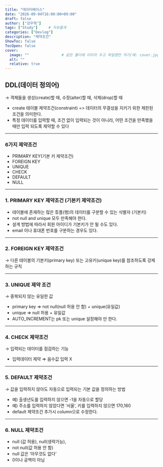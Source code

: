 ```yaml
---
title: "데이터베이스"
date: "2026-09-04T16:00:00+09:00"
draft: false              
author: ["강우혁"]     
tags: ["Study"]     # 자유롭게
categories: ["Devlog"]
description: "제약조건"
ShowToc: false
TocOpen: false
cover:
  image: ""               # 같은 폴더에 이미지 두고 파일명만 적기(예: cover.jpg)
  alt: ""
  relative: true
---
```

<!--more-->
## DDL(데이터 정의어)

→ 객체들을 생성(create)할 때, 수정(alter)할 때, 삭제(drop)할 때

- create 테이블
 제약조건(constraint) => 데이터의 무결성을 지키기 위한 제한된 조건을 의미한다.
- 특정 데이터를 입력할 때, 조건 없이 입력되는 것이 아니라, 어떤 조건을 만족했을 때만 입력 되도록 제약할 수 있다
---
### 6가지 제약조건

- PRIMARY KEY(기본 키 제약조건)
- FOREIGN KEY
- UNIQUE
- CHECK
- DEFAULT
- NULL
---
### 1. PRIMARY KEY 제약조건 (기본키 제약조건)

- 테이블에 존재하는 많은 튜플(행)의 데이터를 구분할 수 있는 식별자 (기본키)
- not null and unique 모두 만족해야 한다.
- 설계 방법에 따라서 회원 아이디가 기본키가 안 될 수도 있다.
- email 이나 휴대폰 번호를 구분하는 경우도 있다.
---
### 2. FOREIGN KEY 제약조건

→ 다른 테이블의 기본키(primary key) 또는 고유키(unique key)를 참조하도록 강제하는 규칙

---
### 3. UNIQUE 제약 조건

→ 중복되지 않는 유일한 값

- primary key => not null(null 허용 안 함) + unique(유일값)
- unique => null 허용 + 유일값
- AUTO_INCREMENT는 pk 또는 unique 설정해야 만 한다.
---
### 4. CHECK 제약조건

→ 입력되는 데이터를 점검하는 기능

- 입력데이터 제약 ⇒ 음수값 입력 X
---
### 5. DEFAULT 제약조건

→ 값을 입력하지 않아도 자동으로 입력되는 기본 값을 정의하는 방법

- 예) 출생년도를 입력하지 않으면 -1을 자동으로 할당
- 예) 주소를 입력하지 않았다면 ‘서울’, 키를 입력하지 않으면 170,160
- default 제약조건 추가시 column으로 수정한다.
---
### 6. NULL 제약조건

- null (값 허용), null(생략가능),
- not null(값 허용 안 함)
- null 값은 ‘아무것도 없다’
- 0이나 공백이 아님
